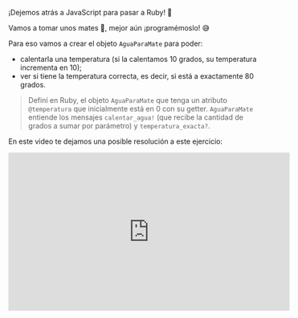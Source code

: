 ¡Dejemos atrás a JavaScript para pasar a Ruby! :tada:

Vamos a tomar unos mates :mate:, mejor aún ¡programémoslo! :sweat_smile:

Para eso vamos a crear el objeto `AguaParaMate` para poder:

* calentarla una temperatura (si la calentamos 10 grados, su temperatura incrementa en 10);
* ver si tiene la temperatura correcta, es decir, si está a exactamente 80 grados.

> Definí en Ruby, el objeto `AguaParaMate` que tenga un atributo `@temperatura` que inicialmente está en 0 con su getter. `AguaParaMate` entiende los mensajes `calentar_agua!` (que recibe la cantidad de grados a sumar por parámetro) y `temperatura_exacta?`.

En este video te dejamos una posible resolución a este ejercicio:

<iframe width="560" height="315" src="https://www.youtube.com/embed/ATCBLqmv21Y" title="YouTube video player" frameborder="0" allow="accelerometer; autoplay; clipboard-write; encrypted-media; gyroscope; picture-in-picture" allowfullscreen></iframe>

<style>
  .mu-mono-dropdown {
    display: none;
  }
</style>